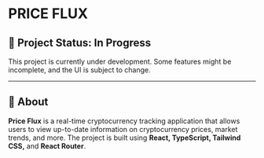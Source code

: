 # PRICE FLUX

<!-- ![App Logo](./pricefl.webp)  -->

## 🚀 Project Status: In Progress

This project is currently under development. Some features might be incomplete, and the UI is subject to change.

---

## 📖 About

**Price Flux** is a real-time cryptocurrency tracking application that allows users to view up-to-date information on cryptocurrency prices, market trends, and more. The project is built using **React, TypeScript, Tailwind CSS,** and **React Router**.









